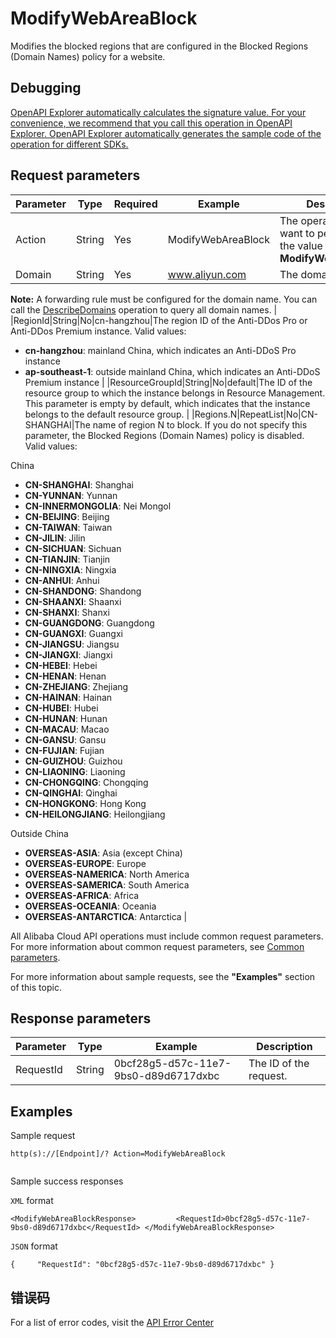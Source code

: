 # ModifyWebAreaBlock

Modifies the blocked regions that are configured in the Blocked Regions \(Domain Names\) policy for a website.

## Debugging

[OpenAPI Explorer automatically calculates the signature value. For your convenience, we recommend that you call this operation in OpenAPI Explorer. OpenAPI Explorer automatically generates the sample code of the operation for different SDKs.](https://api.aliyun.com/#product=ddoscoo&api=ModifyWebAreaBlock&type=RPC&version=2020-01-01)

## Request parameters

|Parameter|Type|Required|Example|Description|
|---------|----|--------|-------|-----------|
|Action|String|Yes|ModifyWebAreaBlock|The operation that you want to perform. Set the value to **ModifyWebAreaBlock**. |
|Domain|String|Yes|www.aliyun.com|The domain name.

**Note:** A forwarding rule must be configured for the domain name. You can call the [DescribeDomains](~~91724~~) operation to query all domain names. |
|RegionId|String|No|cn-hangzhou|The region ID of the Anti-DDos Pro or Anti-DDos Premium instance. Valid values:

-   **cn-hangzhou**: mainland China, which indicates an Anti-DDoS Pro instance
-   **ap-southeast-1**: outside mainland China, which indicates an Anti-DDoS Premium instance |
|ResourceGroupId|String|No|default|The ID of the resource group to which the instance belongs in Resource Management. This parameter is empty by default, which indicates that the instance belongs to the default resource group. |
|Regions.N|RepeatList|No|CN-SHANGHAI|The name of region N to block. If you do not specify this parameter, the Blocked Regions \(Domain Names\) policy is disabled. Valid values:

China

-   **CN-SHANGHAI**: Shanghai
-   **CN-YUNNAN**: Yunnan
-   **CN-INNERMONGOLIA**: Nei Mongol
-   **CN-BEIJING**: Beijing
-   **CN-TAIWAN**: Taiwan
-   **CN-JILIN**: Jilin
-   **CN-SICHUAN**: Sichuan
-   **CN-TIANJIN**: Tianjin
-   **CN-NINGXIA**: Ningxia
-   **CN-ANHUI**: Anhui
-   **CN-SHANDONG**: Shandong
-   **CN-SHAANXI**: Shaanxi
-   **CN-SHANXI**: Shanxi
-   **CN-GUANGDONG**: Guangdong
-   **CN-GUANGXI**: Guangxi
-   **CN-JIANGSU**: Jiangsu
-   **CN-JIANGXI**: Jiangxi
-   **CN-HEBEI**: Hebei
-   **CN-HENAN**: Henan
-   **CN-ZHEJIANG**: Zhejiang
-   **CN-HAINAN**: Hainan
-   **CN-HUBEI**: Hubei
-   **CN-HUNAN**: Hunan
-   **CN-MACAU**: Macao
-   **CN-GANSU**: Gansu
-   **CN-FUJIAN**: Fujian
-   **CN-GUIZHOU**: Guizhou
-   **CN-LIAONING**: Liaoning
-   **CN-CHONGQING**: Chongqing
-   **CN-QINGHAI**: Qinghai
-   **CN-HONGKONG**: Hong Kong
-   **CN-HEILONGJIANG**: Heilongjiang

Outside China

-   **OVERSEAS-ASIA**: Asia \(except China\)
-   **OVERSEAS-EUROPE**: Europe
-   **OVERSEAS-NAMERICA**: North America
-   **OVERSEAS-SAMERICA**: South America
-   **OVERSEAS-AFRICA**: Africa
-   **OVERSEAS-OCEANIA**: Oceania
-   **OVERSEAS-ANTARCTICA**: Antarctica |

All Alibaba Cloud API operations must include common request parameters. For more information about common request parameters, see [Common parameters](~~157269~~).

For more information about sample requests, see the **"Examples"** section of this topic.

## Response parameters

|Parameter|Type|Example|Description|
|---------|----|-------|-----------|
|RequestId|String|0bcf28g5-d57c-11e7-9bs0-d89d6717dxbc|The ID of the request. |

## Examples

Sample request

```
http(s)://[Endpoint]/? Action=ModifyWebAreaBlock
            
```

Sample success responses

`XML` format

```
<ModifyWebAreaBlockResponse>         <RequestId>0bcf28g5-d57c-11e7-9bs0-d89d6717dxbc</RequestId> </ModifyWebAreaBlockResponse>
```

`JSON` format

```
{     "RequestId": "0bcf28g5-d57c-11e7-9bs0-d89d6717dxbc" }
```

## 错误码

For a list of error codes, visit the [API Error Center](https://error-center.alibabacloud.com/status/product/ddoscoo)


